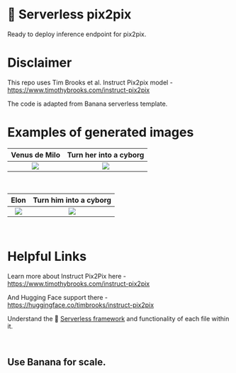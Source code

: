 
# 🍌 Serverless pix2pix

Ready to deploy inference endpoint for pix2pix. 

# Disclaimer

This repo uses Tim Brooks et al. Instruct Pix2pix model - https://www.timothybrooks.com/instruct-pix2pix

The code is adapted from Banana serverless template.

# Examples of generated images

Venus de Milo             |  Turn her into a cyborg
:-------------------------:|:-------------------------:
![](https://github.com/eBoreal/serverless-pix2pix/blob/main/data/input/venus-of-milo-512.jpg)  |  ![](https://github.com/eBoreal/serverless-pix2pix/blob/main/data/output/venus-of-milo-512.jpeg) 

<br>

Elon            |  Turn him into a cyborg
:-------------------------:|:-------------------------:
![](https://github.com/eBoreal/serverless-pix2pix/blob/main/data/input/elon-512.jpg) |  ![](https://github.com/eBoreal/serverless-pix2pix/blob/main/data/output/elon-2-512.jpeg)

<br>

# Helpful Links

Learn more about Instruct Pix2Pix here - https://www.timothybrooks.com/instruct-pix2pix

And Hugging Face support there - https://huggingface.co/timbrooks/instruct-pix2pix

Understand the 🍌 [Serverless framework](https://docs.banana.dev/banana-docs/core-concepts/inference-server/serverless-framework) and functionality of each file within it.

<br>

## Use Banana for scale.
